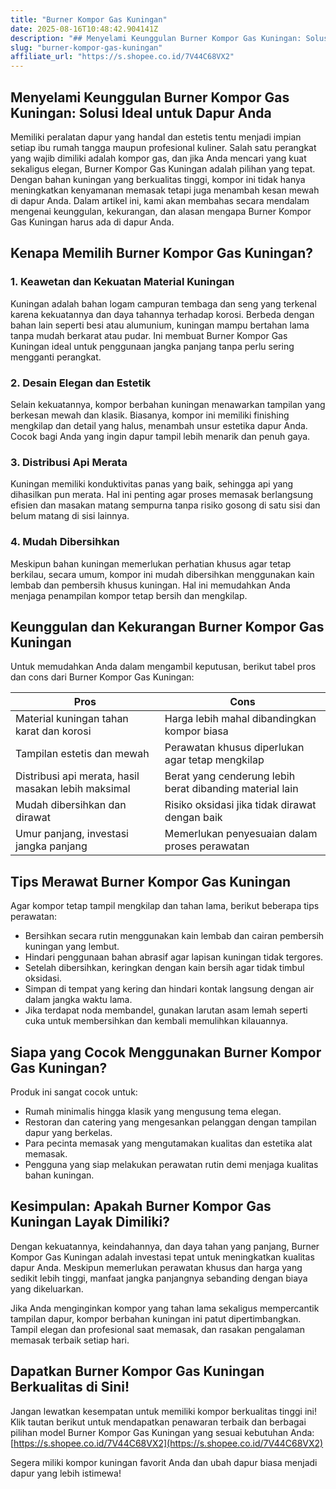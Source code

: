 ```yaml
---
title: "Burner Kompor Gas Kuningan"
date: 2025-08-16T10:48:42.904141Z
description: "## Menyelami Keunggulan Burner Kompor Gas Kuningan: Solusi Ideal untuk Dapur Anda..."
slug: "burner-kompor-gas-kuningan"
affiliate_url: "https://s.shopee.co.id/7V44C68VX2"
---
```

## Menyelami Keunggulan Burner Kompor Gas Kuningan: Solusi Ideal untuk Dapur Anda

Memiliki peralatan dapur yang handal dan estetis tentu menjadi impian setiap ibu rumah tangga maupun profesional kuliner. Salah satu perangkat yang wajib dimiliki adalah kompor gas, dan jika Anda mencari yang kuat sekaligus elegan, Burner Kompor Gas Kuningan adalah pilihan yang tepat. Dengan bahan kuningan yang berkualitas tinggi, kompor ini tidak hanya meningkatkan kenyamanan memasak tetapi juga menambah kesan mewah di dapur Anda. Dalam artikel ini, kami akan membahas secara mendalam mengenai keunggulan, kekurangan, dan alasan mengapa Burner Kompor Gas Kuningan harus ada di dapur Anda.

## Kenapa Memilih Burner Kompor Gas Kuningan?

### 1. Keawetan dan Kekuatan Material Kuningan

Kuningan adalah bahan logam campuran tembaga dan seng yang terkenal karena kekuatannya dan daya tahannya terhadap korosi. Berbeda dengan bahan lain seperti besi atau alumunium, kuningan mampu bertahan lama tanpa mudah berkarat atau pudar. Ini membuat Burner Kompor Gas Kuningan ideal untuk penggunaan jangka panjang tanpa perlu sering mengganti perangkat.

### 2. Desain Elegan dan Estetik

Selain kekuatannya, kompor berbahan kuningan menawarkan tampilan yang berkesan mewah dan klasik. Biasanya, kompor ini memiliki finishing mengkilap dan detail yang halus, menambah unsur estetika dapur Anda. Cocok bagi Anda yang ingin dapur tampil lebih menarik dan penuh gaya.

### 3. Distribusi Api Merata

Kuningan memiliki konduktivitas panas yang baik, sehingga api yang dihasilkan pun merata. Hal ini penting agar proses memasak berlangsung efisien dan masakan matang sempurna tanpa risiko gosong di satu sisi dan belum matang di sisi lainnya.

### 4. Mudah Dibersihkan

Meskipun bahan kuningan memerlukan perhatian khusus agar tetap berkilau, secara umum, kompor ini mudah dibersihkan menggunakan kain lembab dan pembersih khusus kuningan. Hal ini memudahkan Anda menjaga penampilan kompor tetap bersih dan mengkilap.

## Keunggulan dan Kekurangan Burner Kompor Gas Kuningan

Untuk memudahkan Anda dalam mengambil keputusan, berikut tabel pros dan cons dari Burner Kompor Gas Kuningan:

| **Pros** | **Cons** |
|------------|------------|
| Material kuningan tahan karat dan korosi | Harga lebih mahal dibandingkan kompor biasa |
| Tampilan estetis dan mewah | Perawatan khusus diperlukan agar tetap mengkilap |
| Distribusi api merata, hasil masakan lebih maksimal | Berat yang cenderung lebih berat dibanding material lain |
| Mudah dibersihkan dan dirawat | Risiko oksidasi jika tidak dirawat dengan baik |
| Umur panjang, investasi jangka panjang | Memerlukan penyesuaian dalam proses perawatan |

## Tips Merawat Burner Kompor Gas Kuningan

Agar kompor tetap tampil mengkilap dan tahan lama, berikut beberapa tips perawatan:

- Bersihkan secara rutin menggunakan kain lembab dan cairan pembersih kuningan yang lembut.
- Hindari penggunaan bahan abrasif agar lapisan kuningan tidak tergores.
- Setelah dibersihkan, keringkan dengan kain bersih agar tidak timbul oksidasi.
- Simpan di tempat yang kering dan hindari kontak langsung dengan air dalam jangka waktu lama.
- Jika terdapat noda membandel, gunakan larutan asam lemah seperti cuka untuk membersihkan dan kembali memulihkan kilauannya.

## Siapa yang Cocok Menggunakan Burner Kompor Gas Kuningan?

Produk ini sangat cocok untuk:

- Rumah minimalis hingga klasik yang mengusung tema elegan.
- Restoran dan catering yang mengesankan pelanggan dengan tampilan dapur yang berkelas.
- Para pecinta memasak yang mengutamakan kualitas dan estetika alat memasak.
- Pengguna yang siap melakukan perawatan rutin demi menjaga kualitas bahan kuningan.

## Kesimpulan: Apakah Burner Kompor Gas Kuningan Layak Dimiliki?

Dengan kekuatannya, keindahannya, dan daya tahan yang panjang, Burner Kompor Gas Kuningan adalah investasi tepat untuk meningkatkan kualitas dapur Anda. Meskipun memerlukan perawatan khusus dan harga yang sedikit lebih tinggi, manfaat jangka panjangnya sebanding dengan biaya yang dikeluarkan.

Jika Anda menginginkan kompor yang tahan lama sekaligus mempercantik tampilan dapur, kompor berbahan kuningan ini patut dipertimbangkan. Tampil elegan dan profesional saat memasak, dan rasakan pengalaman memasak terbaik setiap hari.

## Dapatkan Burner Kompor Gas Kuningan Berkualitas di Sini!

Jangan lewatkan kesempatan untuk memiliki kompor berkualitas tinggi ini! Klik tautan berikut untuk mendapatkan penawaran terbaik dan berbagai pilihan model Burner Kompor Gas Kuningan yang sesuai kebutuhan Anda: [https://s.shopee.co.id/7V44C68VX2](https://s.shopee.co.id/7V44C68VX2)

Segera miliki kompor kuningan favorit Anda dan ubah dapur biasa menjadi dapur yang lebih istimewa!